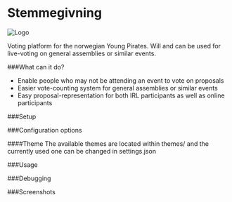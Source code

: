Stemmegivning
=============

![Logo](http://ungepirater.no/img/Logo_ungPIR_fullFarge.svg)

Voting platform for the norwegian Young Pirates. Will and can be used for live-voting on general assemblies or similar events.

###What can it do?
* Enable people who may not be attending an event to vote on proposals
* Easier vote-counting system for general assemblies or similar events
* Easy proposal-representation for both IRL participants as well as online participants

###Setup

###Configuration options

####Theme
The available themes are located within themes/ and the currently used one can be changed in settings.json

###Usage

###Debugging

###Screenshots
